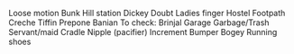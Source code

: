 Loose motion
Bunk
Hill station
Dickey
Doubt
Ladies finger
Hostel
Footpath
Creche
Tiffin
Prepone
Banian
To check:
Brinjal
Garage
Garbage/Trash
Servant/maid
Cradle
Nipple (pacifier)
Increment
Bumper
Bogey
Running shoes

